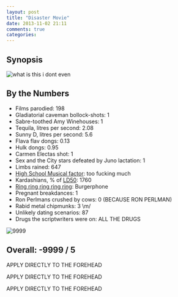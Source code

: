 ```yaml
---
layout: post
title: "Disaster Movie"
date: 2013-11-02 21:11
comments: true
categories: 
---
```


Synopsis
--------

![what is this i dont even](http://files.ianrenton.com/sites/filmreviews/disaster-movie/what-is-this-i-dont-even.jpg)

By the Numbers
--------------

* Films parodied: 198
* Gladiatorial caveman bollock-shots: 1
* Sabre-toothed Amy Winehouses: 1
* Tequila, litres per second: 2.08
* Sunny D, litres per second: 5.6
* Flava flav dongs: 0.13
* Hulk dongs: 0.95
* Carmen Electas shot: 1
* Sex and the City stars defeated by Juno lactation: 1
* Limbs rained: 647
* [High School Musical factor](../high-school-musical-2/): too fucking much
* Kardashians, % of [LD50](https://en.wikipedia.org/wiki/Median_lethal_dose): 1760
* [Ring ring ring ring ring](https://www.youtube.com/watch?v=j5C6X9vOEkU): Burgerphone
* Pregnant breakdances: 1
* Ron Perlmans crushed by cows: 0 (BECAUSE RON PERLMAN)
* Rabid metal chipmunks: 3 \m/
* Unlikely dating scenarios: 87
* Drugs the scriptwriters were on: ALL THE DRUGS

![9999](http://files.ianrenton.com/sites/filmreviews/disaster-movie/9999.jpg)

Overall: -9999 / 5
------------------

APPLY DIRECTLY TO THE FOREHEAD

APPLY DIRECTLY TO THE FOREHEAD

APPLY DIRECTLY TO THE FOREHEAD
